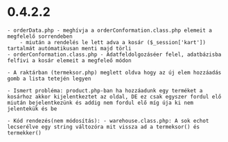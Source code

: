 # 0.4.2.2

    - orderData.php - meghívja a orderConformation.class.php elemeit a megfelelő sorrendeben
        - miután a rendelés le lett adva a kosár ($_session['kart']) tartalmát autómatikusan menti majd törli 
    - orderConformation.class.php - Adatfeldolgozáséer felel, adatbázisba felfivi a kosár elemeit a megfeleő módon

    - A raktárban (termeksor.php) meglett oldva hogy az új elem hozzáadás gomb a lista tetején legyen

    - Ismert probléma: product.php-ban ha hozzáadunk egy terméket a kosárhoz akkor kijelentkeztet az oldal, DE ez csak egyszer fordul elő miután bejelentkezünk és addig nem fordul elő míg úja ki nem jelentekük és be

    - Kód rendezés(nem módosítás): - warehouse.class.php: A sok echot lecserélve egy string változóra mit vissza ad a termeksor() és termekker()



